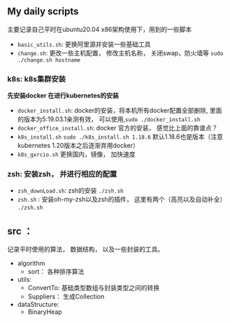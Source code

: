 ## My daily scripts
主要记录自己平时在ubuntu20.04 x86架构使用下，用到的一些脚本



- `basic_utils.sh`: 更换阿里源并安装一些基础工具
- `change.sh`: 更改一些主机配置， 修改主机名称， 关闭swap，防火墙等 `sudo ./change.sh hostname`


### k8s: k8s集群安装
**先安装docker 在进行kubernetes的安装**
- `docker_install.sh`: docker的安装，将本机所有docker配置全部删除, 里面的版本为5:19.03.1亲测有效， 可以使用,`sudo ./docker_install.sh`
- `docker_office_install.sh`: docker 官方的安装， 感觉比上面的靠谱点？
- `k8s_install.sh` `sudo ./k8s_install.sh 1.18.6` 默认1.18.6也是版本（注意 kubernetes 1.20版本之后逐渐弃用docker）
- `k8s_gxrcio.sh` 更换国内，镜像， 加快速度


### zsh: 安装zsh， 并进行相应的配置
- `zsh_downLoad.sh`: zsh的安装 `./zsh.sh`
- `zsh.sh` : 安装oh-my-zsh以及zsh的插件， 这里有两个（高亮以及自动补全） `./zsh.sh`


## src ： 
记录平时使用的算法， 数据结构， 以及一些封装的工具。
- algorithm
    - sort： 各种排序算法
- utils: 
  - ConvertTo: 基础类型数组与封装类型之间的转换
  - Suppliers： 生成Collection  
- dataStructure: 
  - BinaryHeap
